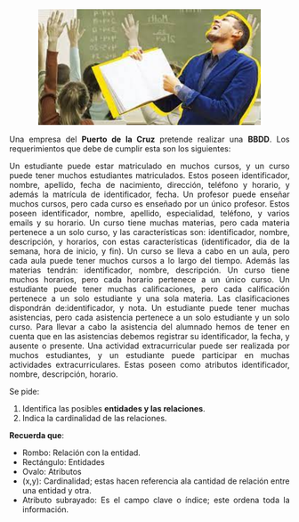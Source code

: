 <div align="justify">


<div align="center">
<img src="img/profesor.png" width="400px"/>
</div>

Una empresa del __Puerto de la Cruz__ pretende realizar una __BBDD__. Los requerimientos que debe de cumplir esta son los siguientes:

Un estudiante puede estar matriculado en muchos cursos, y un curso puede tener muchos estudiantes matriculados. Estos poseen  identificador, nombre, apellido, fecha de nacimiento, dirección, teléfono y horario, y además la matrícula de identificador, fecha. Un profesor puede enseñar muchos cursos, pero cada curso es enseñado por un único profesor. Estos poseen identificador, nombre, apellido, especialidad, teléfono, y varios emails y su horario. Un curso tiene muchas materias, pero cada materia pertenece a un solo curso, y las características son: identificador, nombre, descripción, y horarios, con estas características (identificador, dia de la semana, hora de inicio, y fin). Un curso se lleva a cabo en un aula, pero cada aula puede tener muchos cursos a lo largo del tiempo. Además las materias tendrán: identificador, nombre, descripción.
Un curso tiene muchos horarios, pero cada horario pertenece a un único curso. Un estudiante puede tener muchas calificaciones, pero cada calificación pertenece a un solo estudiante y una sola materia. Las clasificaciones dispondrán de:identificador, y nota. Un estudiante puede tener muchas asistencias, pero cada asistencia pertenece a un solo estudiante y un solo curso. Para llevar a cabo la asistencia del alumnado hemos de tener en cuenta que en las asistencias debemos registrar su identificador, la fecha, y ausente o presente. Una actividad extracurricular puede ser realizada por muchos estudiantes, y un estudiante puede participar en muchas actividades extracurriculares. Estas poseen como atributos identificador, nombre, descripción, horario.

Se pide:
1. Identifica las posibles __entidades y las relaciones__.
2. Indica la cardinalidad de las relaciones.

__Recuerda que__:
- Rombo: Relación con la entidad.
- Rectángulo: Entidades
- Ovalo: Atributos
- (x,y): Cardinalidad; estas hacen referencia ala cantidad de relación entre una entidad y otra.
- Atributo subrayado: Es el campo clave o índice; este ordena toda la información.


</div>

